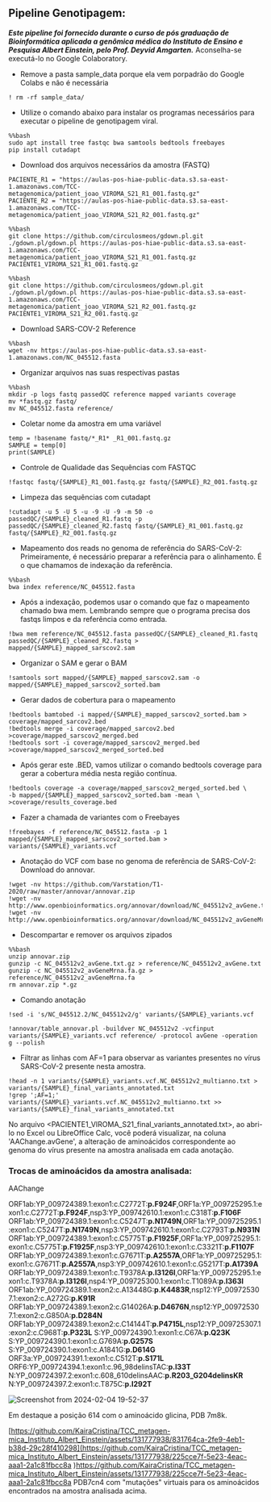 ## Pipeline Genotipagem:
***Este pipeline foi fornecido durante o curso de pós graduação de Bioinformática aplicada a genômica médica do Instituto de Ensino e Pesquisa Albert Einstein, pelo Prof. Deyvid Amgarten.*** Aconselha-se executá-lo no Google Colaboratory.

- Remove a pasta sample_data porque ela vem porpadrão do Google Colabs e não é necessária
```
! rm -rf sample_data/
```
- Utilize o comando abaixo para instalar os programas necessários para executar o pipeline de genotipagem viral.
```
%%bash
sudo apt install tree fastqc bwa samtools bedtools freebayes
pip install cutadapt
```
- Download dos arquivos necessários da amostra (FASTQ)
```
PACIENTE_R1 = "https://aulas-pos-hiae-public-data.s3.sa-east-1.amazonaws.com/TCC-metagenomica/patient_joao_VIROMA_S21_R1_001.fastq.gz"
PACIENTE_R2 = "https://aulas-pos-hiae-public-data.s3.sa-east-1.amazonaws.com/TCC-metagenomica/patient_joao_VIROMA_S21_R2_001.fastq.gz"
```
```
%%bash
git clone https://github.com/circulosmeos/gdown.pl.git
./gdown.pl/gdown.pl https://aulas-pos-hiae-public-data.s3.sa-east-1.amazonaws.com/TCC-metagenomica/patient_joao_VIROMA_S21_R1_001.fastq.gz PACIENTE1_VIROMA_S21_R1_001.fastq.gz
```
```
%%bash
git clone https://github.com/circulosmeos/gdown.pl.git
./gdown.pl/gdown.pl https://aulas-pos-hiae-public-data.s3.sa-east-1.amazonaws.com/TCC-metagenomica/patient_joao_VIROMA_S21_R2_001.fastq.gz PACIENTE1_VIROMA_S21_R2_001.fastq.gz
```
- Download SARS-COV-2 Reference
```
%%bash
wget -nv https://aulas-pos-hiae-public-data.s3.sa-east-1.amazonaws.com/NC_045512.fasta
```
- Organizar arquivos nas suas respectivas pastas
```
%%bash
mkdir -p logs fastq passedQC reference mapped variants coverage
mv *fastq.gz fastq/
mv NC_045512.fasta reference/
```
- Coletar nome da amostra em uma variável
```
temp = !basename fastq/*_R1* _R1_001.fastq.gz
SAMPLE = temp[0]
print(SAMPLE)
```
- Controle de Qualidade das Sequências com FASTQC
```
!fastqc fastq/{SAMPLE}_R1_001.fastq.gz fastq/{SAMPLE}_R2_001.fastq.gz
```
- Limpeza das sequências com cutadapt
```
!cutadapt -u 5 -U 5 -u -9 -U -9 -m 50 -o passedQC/{SAMPLE}_cleaned_R1.fastq -p passedQC/{SAMPLE}_cleaned_R2.fastq fastq/{SAMPLE}_R1_001.fastq.gz fastq/{SAMPLE}_R2_001.fastq.gz
```
- Mapeamento dos reads no genoma de referência do SARS-CoV-2: Primeiramente, é necessário preparar a referência para o alinhamento. É o que chamamos de indexação da referência.
```
%%bash
bwa index reference/NC_045512.fasta
```
- Após a indexação, podemos usar o comando que faz o mapeamento chamado bwa mem. Lembrando sempre que o programa precisa dos fastqs limpos e da referência como entrada.
```
!bwa mem reference/NC_045512.fasta passedQC/{SAMPLE}_cleaned_R1.fastq passedQC/{SAMPLE}_cleaned_R2.fastq > mapped/{SAMPLE}_mapped_sarscov2.sam
```
- Organizar o SAM e gerar o BAM
```
!samtools sort mapped/{SAMPLE}_mapped_sarscov2.sam -o mapped/{SAMPLE}_mapped_sarscov2_sorted.bam
```
- Gerar dados de cobertura para o mapeamento
```
!bedtools bamtobed -i mapped/{SAMPLE}_mapped_sarscov2_sorted.bam > coverage/mapped_sarcov2.bed
!bedtools merge -i coverage/mapped_sarcov2.bed >coverage/mapped_sarscov2_merged.bed
!bedtools sort -i coverage/mapped_sarscov2_merged.bed >coverage/mapped_sarscov2_merged_sorted.bed
```
- Após gerar este .BED, vamos utilizar o comando bedtools coverage para gerar a cobertura média nesta região contínua.
```
!bedtools coverage -a coverage/mapped_sarscov2_merged_sorted.bed \
-b mapped/{SAMPLE}_mapped_sarscov2_sorted.bam -mean \
>coverage/results_coverage.bed
```
- Fazer a chamada de variantes com o Freebayes
```
!freebayes -f reference/NC_045512.fasta -p 1 mapped/{SAMPLE}_mapped_sarscov2_sorted.bam > variants/{SAMPLE}_variants.vcf
```
- Anotação do VCF com base no genoma de referência de SARS-CoV-2: Download do annovar.
```
!wget -nv https://github.com/Varstation/T1-2020/raw/master/annovar/annovar.zip
!wget -nv http://www.openbioinformatics.org/annovar/download/NC_045512v2_avGene.txt.gz
!wget -nv http://www.openbioinformatics.org/annovar/download/NC_045512v2_avGeneMrna.fa.gz
```
- Descompartar e remover os arquivos zipados
```
%%bash
unzip annovar.zip
gunzip -c NC_045512v2_avGene.txt.gz > reference/NC_045512v2_avGene.txt
gunzip -c NC_045512v2_avGeneMrna.fa.gz > reference/NC_045512v2_avGeneMrna.fa
rm annovar.zip *.gz
```
- Comando anotação
```
!sed -i 's/NC_045512.2/NC_045512v2/g' variants/{SAMPLE}_variants.vcf
```
```
!annovar/table_annovar.pl -buildver NC_045512v2 -vcfinput variants/{SAMPLE}_variants.vcf reference/ -protocol avGene -operation g --polish
```
- Filtrar as linhas com AF=1 para observar as variantes presentes no vírus SARS-CoV-2 presente nesta amostra.
```
!head -n 1 variants/{SAMPLE}_variants.vcf.NC_045512v2_multianno.txt > variants/{SAMPLE}_final_variants_annotated.txt
!grep ';AF=1;' variants/{SAMPLE}_variants.vcf.NC_045512v2_multianno.txt >> variants/{SAMPLE}_final_variants_annotated.txt
```
No arquivo <PACIENTE1_VIROMA_S21_final_variants_annotated.txt>, ao abri-lo no Excel ou LibreOffice Calc, você poderá visualizar, na coluna 'AAChange.avGene', a alteração de aminoácidos correspondente ao genoma do vírus presente na amostra analisada em cada anotação.

### Trocas de aminoácidos da amostra analisada:
AAChange

ORF1ab:YP_009724389.1:exon1:c.C2772T:**p.F924F**,ORF1a:YP_009725295.1:exon1:c.C2772T:**p.F924F**,nsp3:YP_009742610.1:exon1:c.C318T:**p.F106F**
ORF1ab:YP_009724389.1:exon1:c.C5247T:**p.N1749N**,ORF1a:YP_009725295.1:exon1:c.C5247T:**p.N1749N**,nsp3:YP_009742610.1:exon1:c.C2793T:**p.N931N**
ORF1ab:YP_009724389.1:exon1:c.C5775T:**p.F1925F**,ORF1a:YP_009725295.1:exon1:c.C5775T:**p.F1925F**,nsp3:YP_009742610.1:exon1:c.C3321T:**p.F1107F**
ORF1ab:YP_009724389.1:exon1:c.G7671T:**p.A2557A**,ORF1a:YP_009725295.1:exon1:c.G7671T:**p.A2557A**,nsp3:YP_009742610.1:exon1:c.G5217T:**p.A1739A**
ORF1ab:YP_009724389.1:exon1:c.T9378A:**p.I3126I**,ORF1a:YP_009725295.1:exon1:c.T9378A:**p.I3126I**,nsp4:YP_009725300.1:exon1:c.T1089A:**p.I363I**
ORF1ab:YP_009724389.1:exon2:c.A13448G:**p.K4483R**,nsp12:YP_009725307.1:exon2:c.A272G:**p.K91R**
ORF1ab:YP_009724389.1:exon2:c.G14026A:**p.D4676N**,nsp12:YP_009725307.1:exon2:c.G850A:**p.D284N**
ORF1ab:YP_009724389.1:exon2:c.C14144T:**p.P4715L**,nsp12:YP_009725307.1:exon2:c.C968T:**p.P323L**
S:YP_009724390.1:exon1:c.C67A:**p.Q23K**
S:YP_009724390.1:exon1:c.G769A:**p.G257S**
S:YP_009724390.1:exon1:c.A1841G:**p.D614G**
ORF3a:YP_009724391.1:exon1:c.C512T:**p.S171L**
ORF6:YP_009724394.1:exon1:c.96_98delinsTAC:**p.I33T**
N:YP_009724397.2:exon1:c.608_610delinsAAC:**p.R203_G204delinsKR**
N:YP_009724397.2:exon1:c.T875C:**p.I292T**


![Screenshot from 2024-02-04 19-52-37](https://github.com/KairaCristina/TCC_metagen-mica_Instituto_Albert_Einstein/assets/131777938/98eb2d84-dc1f-422e-ae99-eeb62920f856)

Em destaque a posição 614 com o aminoácido glicina, PDB 7m8k.

[https://github.com/KairaCristina/TCC_metagen-mica_Instituto_Albert_Einstein/assets/131777938/831764ca-2fe9-4eb1-b38d-29c28f410298](https://github.com/KairaCristina/TCC_metagen-mica_Instituto_Albert_Einstein/assets/131777938/225cce7f-5e23-4eac-aaa1-2a1c81fbcc8a
)https://github.com/KairaCristina/TCC_metagen-mica_Instituto_Albert_Einstein/assets/131777938/225cce7f-5e23-4eac-aaa1-2a1c81fbcc8a
PDB7cn4 com "mutações" virtuais para os aminoácidos encontrados na amostra analisada acima.

